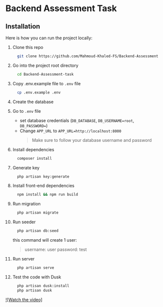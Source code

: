 # Backend Assessment Task

## Installation

Here is how you can run the project locally:

1. Clone this repo
    ```sh
      git clone https://github.com/Mahmoud-Khaled-FS/Backend-Assessment-task
    ```
1. Go into the project root directory
    ```sh
      cd Backend-Assessment-task
    ```
1. Copy .env.example file to `.env` file
    ```sh
      cp .env.example .env
    ```
1. Create the database
1. Go to `.env` file
    - set database credentials (`DB_DATABASE`, `DB_USERNAME=root`, `DB_PASSWORD=`)
    - Change `APP_URL` to `APP_URL=http://localhost:8000`
        > Make sure to follow your database username and password
1. Install dependencies
    ```sh
      composer install
    ```
1. Generate key

    ```sh
      php artisan key:generate
    ```

1. Install front-end dependencies

    ```sh
      npm install && npm run build
    ```

1. Run migration
    ```sh
      php artisan migrate
    ```
1. Run seeder
    ```sh
      php artisan db:seed
    ```
    this command will create 1 user:
    > username: user
    > password: test
1. Run server
    ```sh
      php artisan serve
    ```
1. Test the code with Dusk
    ```sh
      php artisan dusk:install
      php artisan dusk
    ```

[![Watch the video]](https://github.com/Mahmoud-Khaled-FS/Backend-Assessment-task/blob/main/screenshots/task.mp4)
